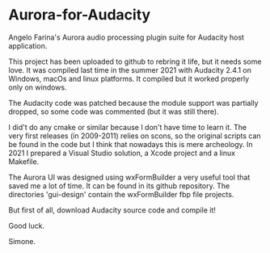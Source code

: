 # Aurora-for-Audacity
Angelo Farina's Aurora audio processing plugin suite for Audacity host application.

This project has been uploaded to github to rebring it life, but it needs some love.
It was compiled last time in the summer 2021 with Audacity 2.4.1 on Windows, macOs and
linux platforms. It compiled but it worked properly only on windows.

The Audacity code was patched because the module support was partially dropped, so some
code was commented (but it was still there).

I did't do any cmake or similar because I don't have time to learn it. The very first
releases (in 2009-2011) relies on scons, so the original scripts can be found in the
code but I think that nowadays this is mere archeology. In 2021 I prepared a Visual Studio
solution, a Xcode project and a linux Makefile.

The Aurora UI was designed using wxFormBuilder a very useful tool that saved me a lot of
time. It can be found in its github repository. The directories 'gui-design' contain the
wxFormBuilder fbp file projects.

But first of all, download Audacity source code and compile it!

Good luck.

Simone.
